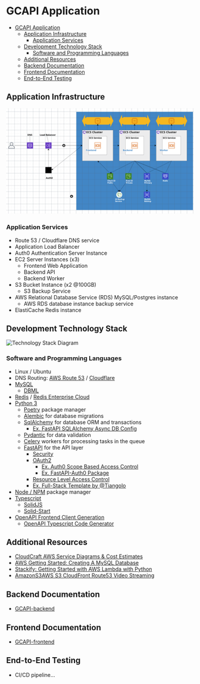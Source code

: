 # GCAPI Application

- [GCAPI Application](#gcapi-application)
  - [Application Infrastructure](#application-infrastructure)
    - [Application Services](#application-services)
  - [Development Technology Stack](#development-technology-stack)
    - [Software and Programming Languages](#software-and-programming-languages)
  - [Additional Resources](#additional-resources)
  - [Backend Documentation](#backend-documentation)
  - [Frontend Documentation](#frontend-documentation)
  - [End-to-End Testing](#end-to-end-testing)

## Application Infrastructure

![Insfratructure Diagram](./docs/img/gcapi-aws-infrastructure-2d.png)

### Application Services

- Route 53 / Cloudflare DNS service
- Application Load Balancer
- Auth0 Authentication Server Instance
- EC2 Server Instances (x3)
  - Frontend Web Application
  - Backend API
  - Backend Worker
- S3 Bucket Instance (x2 @100GB)
  - S3 Backup Service
- AWS Relational Database Service (RDS) MySQL/Postgres instance
  - AWS RDS database instance backup service
- ElastiCache Redis instance

## Development Technology Stack

![Technology Stack Diagram](./docs/img/stack.png)

### Software and Programming Languages

- Linux / Ubuntu
- DNS Routing: [AWS Route 53](https://aws.amazon.com/route53/) / [Cloudflare](https://www.cloudflare.com/)
- [MySQL](https://www.mysql.com/)
  - [DBML](https://dbml.dbdiagram.io/home/#intro)
- [Redis](https://redis.io/) / [Redis Enterprise Cloud](https://redis.com/redis-enterprise-cloud/)
- [Python 3](https://www.python.org/)
  - [Poetry](https://python-poetry.org/) package manager
  - [Alembic](https://alembic.sqlalchemy.org/en/latest/) for database migrations
  - [SqlAlchemy](https://docs.sqlalchemy.org/en/20/) for database ORM and transactions
    - [Ex. FastAPI SQLAlchemy Async DB Config](https://rogulski.it/blog/fastapi-async-db/)
  - [Pydantic](https://docs.pydantic.dev/latest/) for data validation
  - [Celery](https://docs.celeryq.dev/en/stable/index.html) workers for
  processing tasks in the queue
  - [FastAPI](https://fastapi.tiangolo.com/) for the API layer
    - [Security](https://fastapi.tiangolo.com/tutorial/security/)
    - [OAuth2](https://fastapi.tiangolo.com/tutorial/security/oauth2-jwt/)
      - [Ex. Auth0 Scope Based Access Control](https://github.com/auth0-developer-hub/api_fastapi_python_hello-world/tree/basic-role-based-access-control)
      - [Ex. FastAPI-Auth0 Package](https://github.com/dorinclisu/fastapi-auth0)
    - [Resource Level Access Control](https://github.com/holgi/fastapi-permissions/blob/master/README.md)
    - [Ex. Full-Stack Template by @Tiangolo](https://github.com/tiangolo/full-stack-fastapi-postgresql/blob/master/%7B%7Bcookiecutter.project_slug%7D%7D/README.md)
- [Node / NPM](https://www.npmjs.com/) package manager
- [Typescript](https://www.typescriptlang.org/)
  - [SolidJS](https://www.solidjs.com/)
  - [Solid-Start](https://start.solidjs.com/getting-started/what-is-solidstart)
- [OpenAPI Frontend Client Generation](https://fastapi.tiangolo.com/advanced/generate-clients/)
  - [OpenAPI Typescript Code Generator](https://github.com/ferdikoomen/openapi-typescript-codegen)

## Additional Resources

- [CloudCraft AWS Service Diagrams & Cost Estimates](https://www.cloudcraft.co/)
- [AWS Getting Started: Creating A MySQL Database](https://aws.amazon.com/getting-started/hands-on/create-mysql-db/)
- [Stackify: Getting Started with AWS Lambda with Python](https://stackify.com/aws-lambda-with-python-a-complete-getting-started-guide/)
- [AmazonS3AWS S3 CloudFront Route53 Video Streaming](https://docs.aws.amazon.com/AmazonS3/latest/userguide/tutorial-s3-cloudfront-route53-video-streaming.html)

## Backend Documentation

- [GCAPI-backend](https://github.com/joeygrable94/GCAPI-backend)

## Frontend Documentation

- [GCAPI-frontend](https://github.com/joeygrable94/GCAPI-frontend)

## End-to-End Testing

- CI/CD pipeline...
